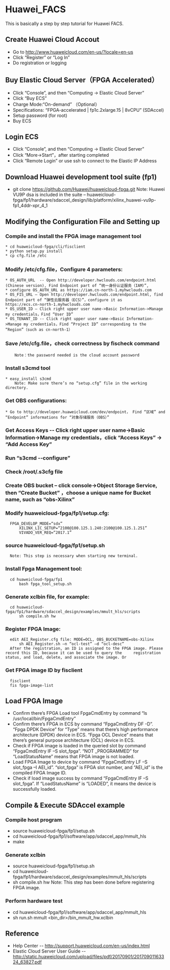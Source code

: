 # Huawei_FACS
This is basically a step by step tutorial for Huawei FACS.

## Create Huawei Cloud Accout
* Go to http://www.huaweicloud.com/en-us/?locale=en-us
* Click “Register” or “Log In”
* Do registration or logging

## Buy Elastic Cloud Server（FPGA Accelerated）
* Click “Console”, and then “Computing -> Elastic Cloud Server”
* Click “Buy ECS”
* Charge Mode:“On-demand” （Optional）
* Specifications: “FPGA-accelerated | fp1c.2xlarge.15 | 8vCPU” (SDAccel)
* Setup password (for root)
* Buy ECS

## Login ECS
* Click “Console”, and then “Computing -> Elastic Cloud Server”
* Click “More->Start”，after starting completed
* Click “Remote Login” or use ssh to connect to the Elastic IP Address

## Download Huawei development tool suite (fp1)
* git clone https://github.com/Huawei/huaweicloud-fpga.git
    Note: Huawei VU9P dsa is included in the suite – 
		  huaweicloud-fpga/fp1/hardware/sdaccel_design/lib/platform/xilinx_huawei-vu9p-fp1_4ddr-xpr_4_1

## Modifying the Configuration File and Setting up
  ### Compile and install the FPGA image management tool
    * cd huaweicloud-fpga/cli/fisclient
    * python setup.py install
    * cp cfg.file /etc
  ### Modify /etc/cfg.file，Configure 4 parameters:
    * OS_AUTH_URL  -- Open http://developer.hwclouds.com/endpoint.html (Chinese version), Find Endpoint part of “统一身份认证服务（IAM）”,       * configure OS_AUTH_URL as https://iam.cn-north-1.myhwclouds.com
    * OS_FIS_URL – Open http://developer.hwclouds.com/endpoint.html, find Endpoint part of “弹性云服务器（ECS）”，configure it as                  https://ecs.cn-north-1.myhwclouds.com
    * OS_USER_ID – Click right upper user name->Basic Information->Manage my credentials，Find “User ID”
    * OS_TENANT_ID -- Click right upper user name->Basic Information->Manage my credentials，Find “Project ID” corresponding to the                “Region”（such as cn-north-1）
   ### Save /etc/cfg.file，check correctness by fischeck command
        Note：the password needed is the cloud account password
   ### Install s3cmd tool
    * easy_install s3cmd
        Note: Make sure there’s no “setup.cfg” file in the working directory.
   ### Get OBS configurations:
    * Go to http://developer.huaweicloud.com/dev/endpoint， Find “区域” and “Endpoint” informations for “对象存储服务（OBS）”
   ### Get Access Keys -- Click right upper user name->Basic Information->Manage my credentials，click “Access Keys” -> “Add Access Key”
   ### Run “s3cmd --configure”
   ### Check /root/.s3cfg file
   ### Create OBS bucket – click console->Object Storage Service, then “Create Bucket” ，choose a unique name for Bucket name, such as “obs-Xilinx”
   ### Modify huaweicloud-fpga/fp1/setup.cfg:
      FPGA_DEVELOP_MODE=“sdx”	
		  XILINX_LIC_SETUP=“2100@100.125.1.240:2100@100.125.1.251”    	
		  VIVADO_VER_REQ=“2017.1”
   ### source huaweicloud-fpga/fp1/setup.sh
      Note: This step is necessary when starting new terminal.
   ### Install Fpga Management tool:
      cd huaweicloud-fpga/fp1
		  bash fpga_tool_setup.sh
   ### Generate xclbin file, for example:
      cd huaweicloud-fpga/fp1/hardware/sdaccel_design/examples/mmult_hls/scripts
		  sh compile.sh hw
   ### Register FPGA Image:
      edit AEI_Register.cfg file: MODE=OCL, OBS_BUCKETNAME=obs-Xilinx
		  sh AEI_Register.sh –n “ocl-test” –d “ocl-desc”
      After the registration, an ID is assigned to the FPGA image. Please record this ID, because it can be used to query the     registration status, and load, delete, and associate the image. Or
   ### Get FPGA image ID by fisclient 
      fisclient 
      fis fpga-image-list
 
## Load FPGA Image
* Confirm there’s FPGA Load tool FpgaCmdEntry by command “ls /usr/local/bin/FpgaCmdEntry”
* Confirm there’s FPGA in ECS by command “FpgaCmdEntry DF -D”. “Fpga DPDK Device” for “Type” means that there’s high performance architecture (DPDK) device in ECS. “Fpga OCL Device” means that there’s general purpose architecture (OCL) device in ECS.
* Check if FPGA image is loaded in the queried slot by command “FpgaCmdEntry IF –S slot_fpga”. “NOT _PROGRAMMED” for “LoadStatusName” means that FPGA image is not loaded. 
* Load FPGA Image to device by command “FpgaCmdEntry LF –S slot_fpga –I AEI_id”. “slot_fpga” is FPGA slot number, and “AEI_id” is the compiled FPGA Image ID. 
* Check if load image success by command “FpgaCmdEntry IF –S slot_fpga”. If “LoadStatusName” is “LOADED”, it means the device is successfully loaded.

## Compile & Execute SDAccel example
### Compile host program
* source huaweicloud-fpga/fp1/setup.sh 
* cd huaweicloud-fpga/fp1/software/app/sdaccel_app/mmult_hls
* make
### Generate xclbin
* source huaweicloud-fpga/fp1/setup.sh 
* cd huaweicloud-fpga/fp1/hardware/sdaccel_design/examples/mmult_hls/scripts
* sh compile.sh hw
	  Note: This step has been done before registering FPGA image.
### Perform hardware test
* cd huaweicloud-fpga/fp1/software/app/sdaccel_app/mmult_hls
* sh run.sh mmult <bin_dir>/bin_mmult_hw.xclbin

## Reference
* Help Center -- http://support.huaweicloud.com/en-us/index.html
* Elastic Cloud Server User Guide -- http://static.huaweicloud.com/upload/files/pdf/20170901/20170901163324_63827.pdf
